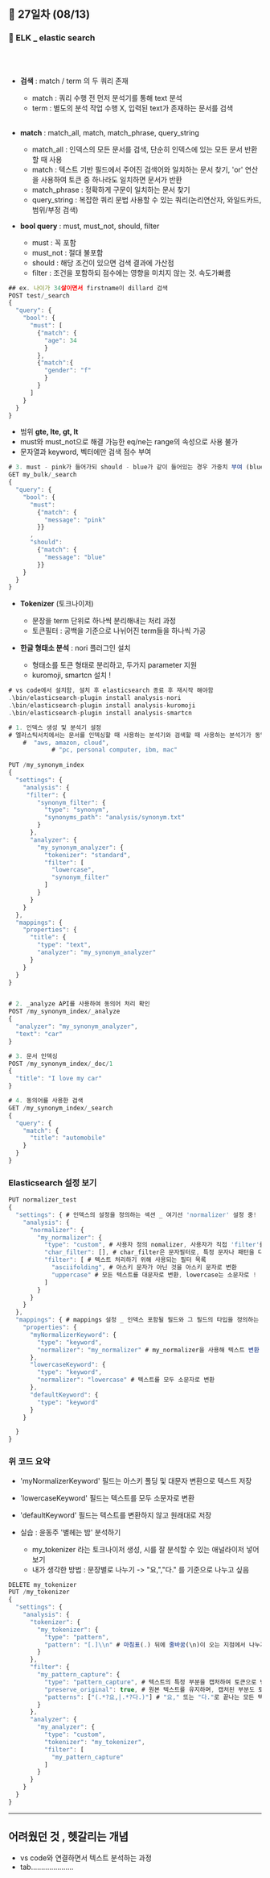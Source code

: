 ## 📅 27일차 (08/13)
### 🔎 ELK _ elastic search

<br><br>
- **검색** : match / term 의 두 쿼리 존재
  - match : 쿼리 수행 전 먼저 분석기를 통해 text 분석
  - term :  별도의 분석 작업 수행 X, 입력된 text가 존재하는 문서를 검색
<br><br>
- **match** : match_all, match, match_phrase, query_string
  - match_all : 인덱스의 모든 문서를 검색, 단순히 인덱스에 있는 모든 문서 반환할 때 사용
  - match : 텍스트 기반 필드에서 주어진 검색어와 일치하는 문서 찾기, 'or' 연산을 사용하여 토큰 중 하나라도 일치하면 문서가 반환
  - match_phrase : 정확하게 구문이 일치하는 문서 찾기
  - query_string : 복잡한 쿼리 문법 사용할 수 있는 쿼리(논리연산자, 와일드카드, 범위/부정 검색)

- **bool query** : must, must_not, should, filter
  - must : 꼭 포함
  - must_not : 절대 불포함
  - should : 해당 조건이 있으면 검색 결과에 가산점
  - filter : 조건을 포함하되 점수에는 영향을 미치지 않는 것. 속도가빠름

 
```JavaScript
## ex. 나이가 34살이면서 firstname이 dillard 검색
POST test/_search
{
  "query": {
    "bool": {
      "must": [
        {"match": {
          "age": 34
          }
        },
        {"match":{
          "gender": "f"
          }
        }
      ]
    }
  }
}
```

- 범위 **gte, lte, gt, lt**
- must와 must_not으로 해결 가능한 eq/ne는 range의 속성으로 사용 불가 
- 문자열과 keyword, 벡터에만 검색 점수 부여 

```JavaScript
# 3. must - pink가 들어가되 should - blue가 같이 들어있는 경우 가중치 부여 (blue가 없는 경우는 후순위로 검색)
GET my_bulk/_search
{
  "query": {
    "bool": {
      "must":
        {"match": {
          "message": "pink"
        }}
      ,
      "should": 
        {"match": {
          "message": "blue"
        }}
    }
  }
}

```
- **Tokenizer** (토크나이저)
  - 문장을 term 단위로 하나씩 분리해내는 처리 과정
  - 토큰필터 : 공백을 기준으로 나뉘어진 term들을 하나씩 가공

- **한글 형태소 분석** : nori 플러그인 설치
  - 형태소를 토큰 형태로 분리하고, 두가지 parameter 지원
  - kuromoji, smartcn 설치 !

```JavaScript
# vs code에서 설치함, 설치 후 elasticsearch 종료 후 재시작 해야함
.\bin/elasticsearch-plugin install analysis-nori   
.\bin/elasticsearch-plugin install analysis-kuromoji
.\bin/elasticsearch-plugin install analysis-smartcn
```


```JavaScript
# 1. 인덱스 생성 및 분석기 설정
# 엘라스틱서치에서는 문서를 인덱싱할 때 사용하는 분석기와 검색할 때 사용하는 분석기가 동일해야 적절히 매칭됩니다.
	#  "aws, amazon, cloud",
            # "pc, personal computer, ibm, mac"
            
PUT /my_synonym_index
{
  "settings": {
    "analysis": {
     "filter": {
        "synonym_filter": {
          "type": "synonym",
          "synonyms_path": "analysis/synonym.txt"
        }
      },
      "analyzer": {
        "my_synonym_analyzer": {
          "tokenizer": "standard",
          "filter": [
            "lowercase",
            "synonym_filter"
          ]
        }
      }
    }
  },
  "mappings": {
    "properties": {
      "title": {
        "type": "text",
        "analyzer": "my_synonym_analyzer"
      }
    }
  }
}


# 2. _analyze API를 사용하여 동의어 처리 확인
POST /my_synonym_index/_analyze
{
  "analyzer": "my_synonym_analyzer",
  "text": "car"
}

# 3. 문서 인덱싱
POST /my_synonym_index/_doc/1
{
  "title": "I love my car"
}

# 4. 동의어를 사용한 검색
GET /my_synonym_index/_search
{
  "query": {
    "match": {
      "title": "automobile"
    }
  }
}
```

### Elasticsearch 설정 보기
```JavaScript
PUT normalizer_test
{
  "settings": { # 인덱스의 설정을 정의하는 섹션 _ 여기선 'normalizer' 설정 중!
    "analysis": {
      "normalizer": {
        "my_normalizer": {
          "type": "custom", # 사용자 정의 nomalizer, 사용자가 직접 'filter'를 지정
          "char_filter": [], # char_filter은 문자필터로, 특정 문자나 패턴을 다른 문자로 변환
          "filter": [ # 텍스트 처리하기 위해 사용되는 필터 목록
            "asciifolding", # 아스키 문자가 아닌 것을 아스키 문자로 변환
            "uppercase" # 모든 텍스트를 대문자로 변환, lowercase는 소문자로 !
          ]
        }
      }
    }
  },
  "mappings": { # mappings 설정 _ 인덱스 포함될 필드와 그 필드의 타입을 정의하는 섹션
    "properties": {
      "myNormalizerKeyword": {
        "type": "keyword",
        "normalizer": "my_normalizer" # my_normalizer을 사용해 텍스트 변환 (위에서 정의한 것)
      },
      "lowercaseKeyword": { 
        "type": "keyword",
        "normalizer": "lowercase" # 텍스트를 모두 소문자로 변환
      },
      "defaultKeyword": {
        "type": "keyword"
      }
    }

  }
}
```
### 위 코드 요약
- 'myNormalizerKeyword' 필드는 아스키 폴딩 및 대문자 변환으로 텍스트 저장
- 'lowercaseKeyword' 필드는 텍스트를 모두 소문자로 변환
- 'defaultKeyword' 필드는 텍스트를 변환하지 않고 원래대로 저장
  
- 실습 : 윤동주 '별헤는 밤' 분석하기
  - my_tokenizer 라는 토크나이저 생성, 시를 잘 분석할 수 있는 애널라이저 넣어보기
  - 내가 생각한 방법 : 문장별로 나누기 -> "요,","다." 를 기준으로 나누고 싶음
  
```JavaScript
DELETE my_tokenizer
PUT /my_tokenizer
{
  "settings": {
    "analysis": {
      "tokenizer": {
        "my_tokenizer": {
          "type": "pattern",
          "pattern": "[.]\\n" # 마침표(.) 뒤에 줄바꿈(\n)이 오는 지점에서 나누기
        }
      },
      "filter": {
        "my_pattern_capture": {
          "type": "pattern_capture", # 텍스트의 특정 부분을 캡처하여 토큰으로 변환
          "preserve_original": true, # 원본 텍스트를 유지하며, 캡처된 부분도 토큰으로 변환하여 포함
          "patterns": ["(.*?요,|.*?다.)"] # "요," 또는 "다."로 끝나는 모든 텍스트를 캡처하여 하나의 토큰으로 변환
        }
      },
      "analyzer": {
        "my_analyzer": {
          "type": "custom",
          "tokenizer": "my_tokenizer",
          "filter": [
            "my_pattern_capture"
          ]
        }
      }
    }
  }
}
```

---
어려웠던 것 , 헷갈리는 개념
---
- vs code와 연결하면서 텍스트 분석하는 과정
- tab.....................

